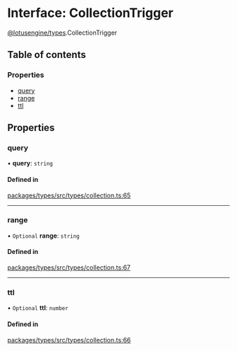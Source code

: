 # Interface: CollectionTrigger

[@lotusengine/types](../wiki/@lotusengine.types).CollectionTrigger

## Table of contents

### Properties

- [query](../wiki/@lotusengine.types.CollectionTrigger#query)
- [range](../wiki/@lotusengine.types.CollectionTrigger#range)
- [ttl](../wiki/@lotusengine.types.CollectionTrigger#ttl)

## Properties

### query

• **query**: `string`

#### Defined in

[packages/types/src/types/collection.ts:65](https://github.com/lotusengine/sdk/blob/fdb90a3/packages/types/src/types/collection.ts#L65)

___

### range

• `Optional` **range**: `string`

#### Defined in

[packages/types/src/types/collection.ts:67](https://github.com/lotusengine/sdk/blob/fdb90a3/packages/types/src/types/collection.ts#L67)

___

### ttl

• `Optional` **ttl**: `number`

#### Defined in

[packages/types/src/types/collection.ts:66](https://github.com/lotusengine/sdk/blob/fdb90a3/packages/types/src/types/collection.ts#L66)
